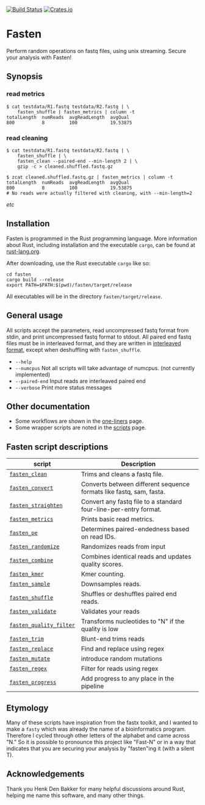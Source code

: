 [![Build Status](https://travis-ci.org/lskatz/fasten.svg?branch=master)](https://travis-ci.org/lskatz/fasten)
[![Crates.io](https://img.shields.io/badge/crates.io-v0.1-green.svg)](https://crates.io/crates/fasten)

# Fasten

Perform random operations on fastq files, using unix streaming.  Secure your analysis with Fasten!

## Synopsis

### read metrics
 
    $ cat testdata/R1.fastq testdata/R2.fastq | \
        fasten_shuffle | fasten_metrics | column -t
    totalLength  numReads  avgReadLength  avgQual
    800          8         100            19.53875

### read cleaning

    $ cat testdata/R1.fastq testdata/R2.fastq | \
        fasten_shuffle | \
        fasten_clean --paired-end --min-length 2 | \
        gzip -c > cleaned.shuffled.fastq.gz

    $ zcat cleaned.shuffled.fastq.gz | fasten_metrics | column -t
    totalLength  numReads  avgReadLength  avgQual
    800          8         100            19.53875
    # No reads were actually filtered with cleaning, with --min-length=2

_etc_

## Installation

Fasten is programmed in the Rust programming language.  More information about Rust, including installation and the executable `cargo`, can be found at [rust-lang.org](https://www.rust-lang.org).

After downloading, use the Rust executable `cargo` like so:

    cd fasten
    cargo build --release
    export PATH=$PATH:$(pwd)/fasten/target/release

All executables will be in the directory `fasten/target/release`.

## General usage

All scripts accept the parameters, read uncompressed fastq format from stdin, and print uncompressed fastq format to stdout.  All paired end fastq files must be in interleaved format, and they are written in [interleaved format](./docs/file-formats.md), except when deshuffling with `fasten_shuffle`.

* `--help`
* `--numcpus` Not all scripts will take advantage of numcpus. (not currently implemented)
* `--paired-end` Input reads are interleaved paired end
* `--verbose` Print more status messages

## Other documentation

* Some workflows are shown in the [one-liners](./docs/one-liners.md) page.
* Some wrapper scripts are noted in the [scripts](./docs/scripts.md) page.

## Fasten script descriptions

|script             |Description|
|-------------------|-----------|
|[`fasten_clean`](docs/bin/fasten_clean.md)     | Trims and cleans a fastq file.|
|[`fasten_convert`](docs/bin/fasten_convert.md)   | Converts between different sequence formats like fastq, sam, fasta.|
|[`fasten_straighten`](docs/bin/fasten_straighten.md)| Convert any fastq file to a standard four-line-per-entry format.|
|[`fasten_metrics`](docs/bin/fasten_metrics.md)   | Prints basic read metrics.|
|[`fasten_pe`](docs/bin/fasten_pe.md)        | Determines paired-endedness based on read IDs.|
|[`fasten_randomize`](docs/bin/fasten_randomize.md) | Randomizes reads from input |
|[`fasten_combine`](docs/bin/fasten_combine.md)   | Combines identical reads and updates quality scores.|
|[`fasten_kmer`](docs/bin/fasten_kmer.md)      | Kmer counting.|
|[`fasten_sample`](docs/bin/fasten_sample.md)    | Downsamples reads.|
|[`fasten_shuffle`](docs/bin/fasten_shuffle.md)   | Shuffles or deshuffles paired end reads.|
|[`fasten_validate`](docs/bin/fasten_validate.md)  | Validates your reads|
|[`fasten_quality_filter`](docs/bin/fasten_quality_filter.md) | Transforms nucleotides to "N" if the quality is low | |
|[`fasten_trim`](docs/bin/fasten_trim.md)      | Blunt-end trims reads | |
|[`fasten_replace`](docs/bin/fasten_replace.md)   | Find and replace using regex | |
|[`fasten_mutate`](docs/bin/fasten_mutate.md)    | introduce random mutations | |
|[`fasten_regex`](docs/bin/fasten_regex.md)     | Filter for reads using regex | |
|[`fasten_progress`](docs/bin/fasten_progress.md)  | Add progress to any place in the pipeline | |

## Etymology

Many of these scripts have inspiration from the fastx toolkit, and I wanted to make a `fasty` which was already the name of a bioinformatics program.
Therefore I cycled through other letters of the alphabet and came across "N."  So it is possible to pronounce this project like "Fast-N" or in a way
that indicates that you are securing your analysis by "fasten"ing it (with a silent T).

## Acknowledgements

Thank you Henk Den Bakker for many helpful discussions around Rust, helping me name this software, and many other things.

